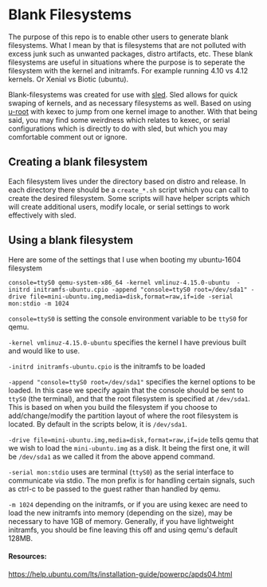 # Blank Filesystems

The purpose of this repo is to enable other users to generate blank filesystems.
What I mean by that is filesystems that are not polluted with excess junk such
as unwanted packages, distro artifacts, etc.  These blank filesystems are useful
in situations where the purpose is to seperate the filesystem with the kernel
and initramfs.  For example running 4.10 vs 4.12 kernels.  Or Xenial vs Biotic
(ubuntu).

Blank-filesystems was created for use with
[sled](https://github.com/ceftb/sled).  Sled allows for quick swaping of
kernels, and as necessary filesystems as well.  Based on using
[u-root](https://github.com/u-root/u-root) with kexec to jump from one kernel
image to another.  With that being said, you may find some weirdness which
relates to kexec, or serial configurations which is directly to do with sled,
but which you may comfortable comment out or ignore.


## Creating a blank filesystem

Each filesystem lives under the directory based on distro and release. In each
directory there should be a `create_*.sh` script which you can call to create
the desired filesystem.  Some scripts will have helper scripts which will
create additional users, modify locale, or serial settings to work effectively
with sled.


## Using a blank filesystem

Here are some of the settings that I use when booting my ubuntu-1604 filesystem

```
console=ttyS0 qemu-system-x86_64 -kernel vmlinuz-4.15.0-ubuntu  -initrd initramfs-ubuntu.cpio -append "console=ttyS0 root=/dev/sda1" -drive file=mini-ubuntu.img,media=disk,format=raw,if=ide -serial mon:stdio -m 1024
```

`console=ttyS0` is setting the console environment variable to be `ttyS0` for
qemu.

`-kernel vmlinuz-4.15.0-ubuntu` specifies the kernel I have previous built and
would like to use.

`-initrd initramfs-ubuntu.cpio` is the initramfs to be loaded

`-append "console=ttyS0 root=/dev/sda1"` specifies the kernel options to be
loaded.  In this case we specify again that the console should be sent to
`ttyS0` (the terminal), and that the root filesystem is specified at
`/dev/sda1`.  This is based on when you build the filesystem if you choose
to add/change/modify the partition layout of where the root filesystem
is located.  By default in the scripts below, it is `/dev/sda1`.

`-drive file=mini-ubuntu.img,media=disk,format=raw,if=ide` tells qemu that we wish
to load the `mini-ubuntu.img` as a disk.  It being the first one, it will be `/dev/sda1`
as we called it from the above append command.

`-serial mon:stdio` uses are terminal (`ttyS0`) as the serial interface to communicate
via stdio.  The mon prefix is for handling certain signals, such as ctrl-c to be passed
to the guest rather than handled by qemu.

`-m 1024` depending on the initramfs, or if you are using kexec are need to load the new
initramfs into memory (depending on the size), may be necessary to have 1GB of memory.
Generally, if you have lightweight initramfs, you should be fine leaving this off and
using qemu's default 128MB.


#### Resources:

https://help.ubuntu.com/lts/installation-guide/powerpc/apds04.html
